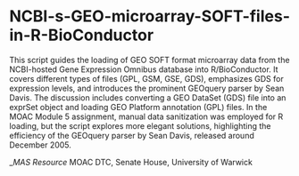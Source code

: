
# NCBI-s-GEO-microarray-SOFT-files-in-R-BioConductor

This script guides the loading of GEO SOFT format microarray data from the NCBI-hosted Gene Expression Omnibus database into R/BioConductor. It covers different types of files (GPL, GSM, GSE, GDS), emphasizes GDS for expression levels, and introduces the prominent GEOquery parser by Sean Davis. The discussion includes converting a GEO DataSet (GDS) file into an exprSet object and loading GEO Platform annotation (GPL) files. In the MOAC Module 5 assignment, manual data sanitization was employed for R loading, but the script explores more elegant solutions, highlighting the efficiency of the GEOquery parser by Sean Davis, released around December 2005.

__MAS Resource_
MOAC DTC, Senate House, University of Warwick




